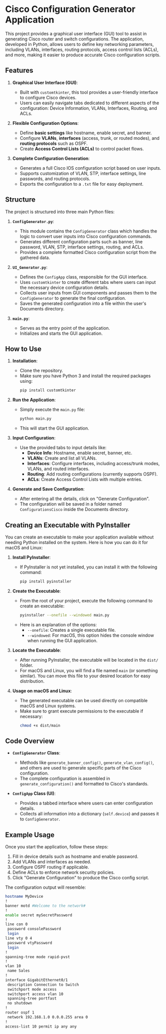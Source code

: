 # Cisco Configuration Generator Application

This project provides a graphical user interface (GUI) tool to assist in generating Cisco router and switch configurations. The application, developed in Python, allows users to define key networking parameters, including VLANs, interfaces, routing protocols, access control lists (ACLs), and more, making it easier to produce accurate Cisco configuration scripts.

## Features

1. **Graphical User Interface (GUI)**:
   - Built with `customtkinter`, this tool provides a user-friendly interface to configure Cisco devices.
   - Users can easily navigate tabs dedicated to different aspects of the configuration: Device Information, VLANs, Interfaces, Routing, and ACLs.

2. **Flexible Configuration Options**:
   - Define **basic settings** like hostname, enable secret, and banner.
   - Configure **VLANs**, **interfaces** (access, trunk, or routed modes), and **routing protocols** such as OSPF.
   - Create **Access Control Lists (ACLs)** to control packet flows.

3. **Complete Configuration Generation**:
   - Generates a full Cisco IOS configuration script based on user inputs.
   - Supports customization of VLAN, STP, interface settings, line passwords, and routing protocols.
   - Exports the configuration to a `.txt` file for easy deployment.

## Structure

The project is structured into three main Python files:

1. **`ConfigGenerator.py`**:
   - This module contains the `ConfigGenerator` class which handles the logic to convert user inputs into Cisco configuration commands.
   - Generates different configuration parts such as banner, line password, VLAN, STP, interface settings, routing, and ACLs.
   - Provides a complete formatted Cisco configuration script from the gathered data.

2. **`UI_Generator.py`**:
   - Defines the `ConfigApp` class, responsible for the GUI interface.
   - Uses `customtkinter` to create different tabs where users can input the necessary device configuration details.
   - Collects user inputs from GUI components and passes them to the `ConfigGenerator` to generate the final configuration.
   - Saves the generated configuration into a file within the user's Documents directory.

3. **`main.py`**:
   - Serves as the entry point of the application.
   - Initializes and starts the GUI application.

## How to Use

1. **Installation**:
   - Clone the repository.
   - Make sure you have Python 3 and install the required packages using:
     ```sh
     pip install customtkinter
     ```

2. **Run the Application**:
   - Simply execute the `main.py` file:
     ```sh
     python main.py
     ```
   - This will start the GUI application.

3. **Input Configuration**:
   - Use the provided tabs to input details like:
     - **Device Info**: Hostname, enable secret, banner, etc.
     - **VLANs**: Create and list all VLANs.
     - **Interfaces**: Configure interfaces, including access/trunk modes, VLANs, and routed interfaces.
     - **Routing**: Add routing configurations (currently supports OSPF).
     - **ACLs**: Create Access Control Lists with multiple entries.

4. **Generate and Save Configuration**:
   - After entering all the details, click on "Generate Configuration".
   - The configuration will be saved in a folder named `ConfigurationsCisco` inside the Documents directory.

## Creating an Executable with PyInstaller

You can create an executable to make your application available without needing Python installed on the system. Here is how you can do it for macOS and Linux:

1. **Install PyInstaller**:
   - If PyInstaller is not yet installed, you can install it with the following command:
     ```sh
     pip install pyinstaller
     ```

2. **Create the Executable**:
   - From the root of your project, execute the following command to create an executable:
     ```sh
     pyinstaller --onefile --windowed main.py
     ```
   - Here is an explanation of the options:
     - `--onefile`: Creates a single executable file.
     - `--windowed`: For macOS, this option hides the console window when running the GUI application.

3. **Locate the Executable**:
   - After running PyInstaller, the executable will be located in the `dist/` folder.
   - For macOS and Linux, you will find a file named `main` (or something similar). You can move this file to your desired location for easy distribution.

4. **Usage on macOS and Linux**:
   - The generated executable can be used directly on compatible macOS and Linux systems.
   - Make sure to grant execute permissions to the executable if necessary:
     ```sh
     chmod +x dist/main
     ```

## Code Overview

- **`ConfigGenerator` Class**:
  - Methods like `generate_banner_config()`, `generate_vlan_config()`, and others are used to generate specific parts of the Cisco configuration.
  - The complete configuration is assembled in `generate_configuration()` and formatted to Cisco's standards.

- **`ConfigApp` Class (UI)**:
  - Provides a tabbed interface where users can enter configuration details.
  - Collects all information into a dictionary (`self.device`) and passes it to `ConfigGenerator`.

## Example Usage

Once you start the application, follow these steps:

1. Fill in device details such as hostname and enable password.
2. Add VLANs and interfaces as needed.
3. Configure OSPF routing if applicable.
4. Define ACLs to enforce network security policies.
5. Click "Generate Configuration" to produce the Cisco config script.

The configuration output will resemble:

```sh
hostname MyDevice
!
banner motd #Welcome to the network#
!
enable secret mySecretPassword
!
line con 0
 password consolePassword
 login
line vty 0 4
 password vtyPassword
 login
!
spanning-tree mode rapid-pvst
!
vlan 10
 name Sales
!
interface GigabitEthernet0/1
 description Connection to Switch
 switchport mode access
 switchport access vlan 10
 spanning-tree portfast
 no shutdown
!
router ospf 1
 network 192.168.1.0 0.0.0.255 area 0
!
access-list 10 permit ip any any

